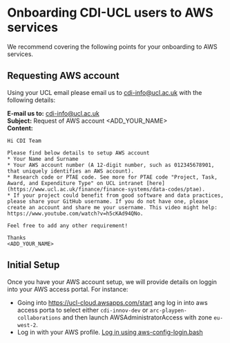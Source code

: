 # Onboarding CDI-UCL users to AWS services

We recommend covering the following points for your onboarding to AWS services. 

## Requesting AWS account
Using your UCL email please email us to cdi-info@ucl.ac.uk with the following details:

**E-mail us to:** cdi-info@ucl.ac.uk  
**Subject:** Request of AWS account <ADD_YOUR_NAME>  
**Content:**  
```
Hi CDI Team 

Please find below details to setup AWS account
* Your Name and Surname
* Your AWS account number (A 12-digit number, such as 012345678901, that uniquely identifies an AWS account).
* Research code or PTAE code. See more for PTAE code "Project, Task, Award, and Expenditure Type" on UCL intranet [here](https://www.ucl.ac.uk/finance/finance-systems/data-codes/ptae).
* If your project could benefit from good software and data practices, please share your GitHub username. If you do not have one, please create an account and share me your username. This video might help: https://www.youtube.com/watch?v=h5cKAd94QNo.

Feel free to add any other requirement!

Thanks
<ADD_YOUR_NAME>
```

## Initial Setup
Once you have your AWS account setup, we will provide details on loggin into your AWS access portal. For instance: 
* Going into https://ucl-cloud.awsapps.com/start ang log in into aws access porta to select either `cdi-innov-dev` or `arc-playpen-collaborations` and then launch AWSAdministratorAccess with zone `eu-west-2`.
* Log in with your AWS profile. [Log in using aws-config-login.bash](https://github.com/UCL-CDI/cdi-hub/tree/main/tutorials/aws-services/aws-batch#log-in-with-your-aws-profile)
